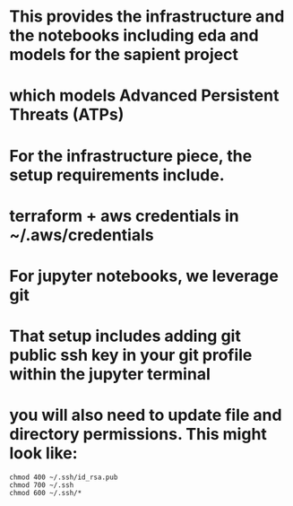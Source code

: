 # This provides the infrastructure and the notebooks including eda and models for the sapient project
# which models Advanced Persistent Threats (ATPs)

# For the infrastructure piece, the setup requirements include.
# terraform + aws credentials in ~/.aws/credentials

# For jupyter notebooks, we leverage git
# That setup includes adding git public ssh key in your git profile within the jupyter terminal

# you will also need to update file and directory permissions. This might look like:

```
chmod 400 ~/.ssh/id_rsa.pub
chmod 700 ~/.ssh
chmod 600 ~/.ssh/*
```
